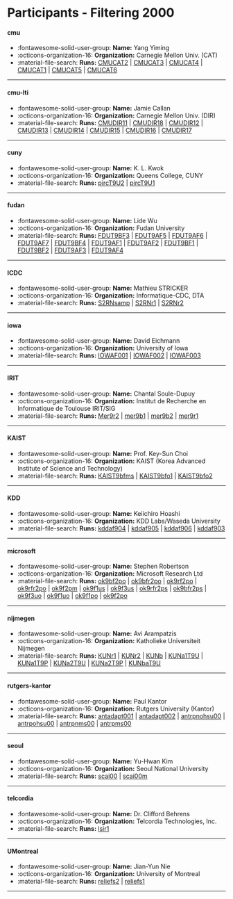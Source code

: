 # Participants - Filtering 2000 

#### cmu
 - :fontawesome-solid-user-group: **Name:** Yang Yiming
 - :octicons-organization-16: **Organization:** Carnegie Mellon Univ. (CAT)
 - :material-file-search: **Runs:** [CMUCAT2](./runs.md#cmucat2) | [CMUCAT3](./runs.md#cmucat3) | [CMUCAT4](./runs.md#cmucat4) | [CMUCAT1](./runs.md#cmucat1) | [CMUCAT5](./runs.md#cmucat5) | [CMUCAT6](./runs.md#cmucat6)

---
#### cmu-lti
 - :fontawesome-solid-user-group: **Name:** Jamie Callan
 - :octicons-organization-16: **Organization:** Carnegie Mellon Univ. (DIR)
 - :material-file-search: **Runs:** [CMUDIR11](./runs.md#cmudir11) | [CMUDIR18](./runs.md#cmudir18) | [CMUDIR12](./runs.md#cmudir12) | [CMUDIR13](./runs.md#cmudir13) | [CMUDIR14](./runs.md#cmudir14) | [CMUDIR15](./runs.md#cmudir15) | [CMUDIR16](./runs.md#cmudir16) | [CMUDIR17](./runs.md#cmudir17)

---
#### cuny
 - :fontawesome-solid-user-group: **Name:** K. L. Kwok
 - :octicons-organization-16: **Organization:** Queens College, CUNY
 - :material-file-search: **Runs:** [pircT9U2](./runs.md#pirct9u2) | [pircT9U1](./runs.md#pirct9u1)

---
#### fudan
 - :fontawesome-solid-user-group: **Name:** Lide Wu
 - :octicons-organization-16: **Organization:** Fudan University
 - :material-file-search: **Runs:** [FDUT9BF3](./runs.md#fdut9bf3) | [FDUT9AF5](./runs.md#fdut9af5) | [FDUT9AF6](./runs.md#fdut9af6) | [FDUT9AF7](./runs.md#fdut9af7) | [FDUT9BF4](./runs.md#fdut9bf4) | [FDUT9AF1](./runs.md#fdut9af1) | [FDUT9AF2](./runs.md#fdut9af2) | [FDUT9BF1](./runs.md#fdut9bf1) | [FDUT9BF2](./runs.md#fdut9bf2) | [FDUT9AF3](./runs.md#fdut9af3) | [FDUT9AF4](./runs.md#fdut9af4)

---
#### ICDC
 - :fontawesome-solid-user-group: **Name:** Mathieu STRICKER
 - :octicons-organization-16: **Organization:** Informatique-CDC, DTA
 - :material-file-search: **Runs:** [S2RNsamp](./runs.md#s2rnsamp) | [S2RNr1](./runs.md#s2rnr1) | [S2RNr2](./runs.md#s2rnr2)

---
#### iowa
 - :fontawesome-solid-user-group: **Name:** David Eichmann
 - :octicons-organization-16: **Organization:** University of Iowa
 - :material-file-search: **Runs:** [IOWAF001](./runs.md#iowaf001) | [IOWAF002](./runs.md#iowaf002) | [IOWAF003](./runs.md#iowaf003)

---
#### IRIT
 - :fontawesome-solid-user-group: **Name:** Chantal Soule-Dupuy
 - :octicons-organization-16: **Organization:** Institut de Recherche en Informatique de Toulouse IRIT/SIG
 - :material-file-search: **Runs:** [Mer9r2](./runs.md#mer9r2) | [mer9b1](./runs.md#mer9b1) | [mer9b2](./runs.md#mer9b2) | [mer9r1](./runs.md#mer9r1)

---
#### KAIST
 - :fontawesome-solid-user-group: **Name:** Prof. Key-Sun Choi
 - :octicons-organization-16: **Organization:** KAIST (Korea Advanced Institute of Science and Technology)
 - :material-file-search: **Runs:** [KAIST9bfms](./runs.md#kaist9bfms) | [KAIST9bfo1](./runs.md#kaist9bfo1) | [KAIST9bfo2](./runs.md#kaist9bfo2)

---
#### KDD
 - :fontawesome-solid-user-group: **Name:** Keiichiro Hoashi
 - :octicons-organization-16: **Organization:** KDD Labs/Waseda University 
 - :material-file-search: **Runs:** [kddaf904](./runs.md#kddaf904) | [kddaf905](./runs.md#kddaf905) | [kddaf906](./runs.md#kddaf906) | [kddaf903](./runs.md#kddaf903)

---
#### microsoft
 - :fontawesome-solid-user-group: **Name:** Stephen Robertson
 - :octicons-organization-16: **Organization:** Microsoft Research Ltd
 - :material-file-search: **Runs:** [ok9bf2po](./runs.md#ok9bf2po) | [ok9bfr2po](./runs.md#ok9bfr2po) | [ok9rf2po](./runs.md#ok9rf2po) | [ok9rfr2po](./runs.md#ok9rfr2po) | [ok9f2pm](./runs.md#ok9f2pm) | [ok9f1us](./runs.md#ok9f1us) | [ok9f3us](./runs.md#ok9f3us) | [ok9rfr2ps](./runs.md#ok9rfr2ps) | [ok9bfr2ps](./runs.md#ok9bfr2ps) | [ok9f3uo](./runs.md#ok9f3uo) | [ok9f1uo](./runs.md#ok9f1uo) | [ok9f1po](./runs.md#ok9f1po) | [ok9f2po](./runs.md#ok9f2po)

---
#### nijmegen
 - :fontawesome-solid-user-group: **Name:** Avi Arampatzis
 - :octicons-organization-16: **Organization:** Katholieke Universiteit Nijmegen
 - :material-file-search: **Runs:** [KUNr1](./runs.md#kunr1) | [KUNr2](./runs.md#kunr2) | [KUNb](./runs.md#kunb) | [KUNa1T9U](./runs.md#kuna1t9u) | [KUNa1T9P](./runs.md#kuna1t9p) | [KUNa2T9U](./runs.md#kuna2t9u) | [KUNa2T9P](./runs.md#kuna2t9p) | [KUNbaT9U](./runs.md#kunbat9u)

---
#### rutgers-kantor
 - :fontawesome-solid-user-group: **Name:** Paul Kantor
 - :octicons-organization-16: **Organization:** Rutgers University (Kantor)
 - :material-file-search: **Runs:** [antadapt001](./runs.md#antadapt001) | [antadapt002](./runs.md#antadapt002) | [antrpnohsu00](./runs.md#antrpnohsu00) | [antrpohsu00](./runs.md#antrpohsu00) | [antrpnms00](./runs.md#antrpnms00) | [antrpms00](./runs.md#antrpms00)

---
#### seoul
 - :fontawesome-solid-user-group: **Name:** Yu-Hwan Kim
 - :octicons-organization-16: **Organization:** Seoul National University
 - :material-file-search: **Runs:** [scai00](./runs.md#scai00) | [scai00m](./runs.md#scai00m)

---
#### telcordia
 - :fontawesome-solid-user-group: **Name:** Dr. Clifford Behrens
 - :octicons-organization-16: **Organization:** Telcordia Technologies, Inc.
 - :material-file-search: **Runs:** [lsir1](./runs.md#lsir1)

---
#### UMontreal
 - :fontawesome-solid-user-group: **Name:** Jian-Yun Nie
 - :octicons-organization-16: **Organization:** University of Montreal
 - :material-file-search: **Runs:** [reliefs2](./runs.md#reliefs2) | [reliefs1](./runs.md#reliefs1)

---

